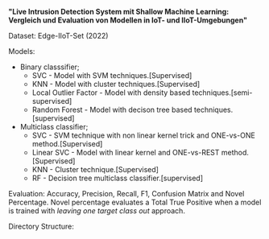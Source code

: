 **"Live Intrusion Detection System mit Shallow Machine Learning: Vergleich und Evaluation von Modellen in IoT- und IIoT-Umgebungen"**

Dataset: Edge-IIoT-Set (2022)

Models:
* Binary classsifier;
  * SVC - Model with SVM techniques.[Supervised]<br>
  * KNN - Model with cluster techniques.[Supervised]<br>
  * Local Outlier Factor - Model with density based techniques.[semi-supervised]<br>
  * Random Forest - Model with decison tree based techniques.[supervised]<br>
* Multiclass classifier;
  * SVC - SVM technique with non linear kernel trick and ONE-vs-ONE method.[Supervised]<br>
  * Linear SVC - Model with linear kernel and ONE-vs-REST method.[Supervised]<br>
  * KNN - Cluster technique.[Supervised]<br>
  * RF - Decision tree multiclass classifier.[supervised]<br> 

Evaluation: 
Accuracy, Precision, Recall, F1, Confusion Matrix and Novel Percentage. Novel percentage evaluates a Total True Positive when a model is trained with *leaving one target class out* approach. 

Directory Structure:
